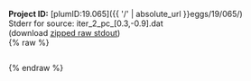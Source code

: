 **Project ID:** [plumID:19.065]({{ '/' | absolute_url }}eggs/19/065/)  
Stderr for source:  iter_2_pc_[0.3,-0.9].dat   
(download [zipped raw stdout](iter_2_pc_[0.3,-0.9].dat.plumed.stdout.txt.zip))  
{% raw %}
<pre>
</pre>
{% endraw %}
